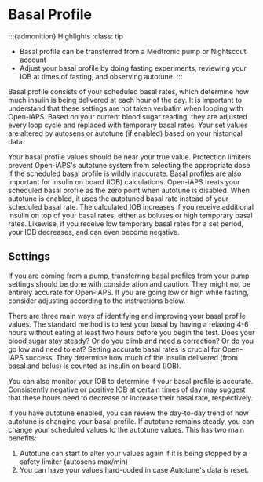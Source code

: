 # Basal Profile
:::{admonition} Highlights
:class: tip
 - Basal profile can be transferred from a Medtronic pump or Nightscout account
 - Adjust your basal profile by doing fasting experiments, reviewing your IOB at times of fasting, and observing autotune.
:::

Basal profile consists of your scheduled basal rates, which determine how much insulin is being delivered at each hour of the day. It is important to understand that these settings are not taken verbatim when looping with Open-iAPS. Based on your current blood sugar reading, they are adjusted every loop cycle and replaced with temporary basal rates. Your set values are altered by autosens or autotune (if enabled) based on your historical data.

Your basal profile values should be near your true value. Protection limiters prevent Open-iAPS's autotune system from selecting the appropriate dose if the scheduled basal profile is wildly inaccurate. Basal profiles are also important for insulin on board (IOB) calculations. Open-iAPS treats your scheduled basal profile as the zero point when autotune is disabled. When autotune is enabled, it uses the autotuned basal rate instead of your scheduled basal rate. The calculated IOB increases if you receive additional insulin on top of your basal rates, either as boluses or high temporary basal rates. Likewise, if you receive low temporary basal rates for a set period, your IOB decreases, and can even become negative. 

## Settings
If you are coming from a pump, transferring basal profiles from your pump settings should be done with consideration and caution. They might not be entirely accurate for Open-iAPS. If you are going low or high while fasting, consider adjusting according to the instructions below.

There are three main ways of identifying and improving your basal profile values. The standard method is to test your basal by having a relaxing 4-6 hours without eating at least two hours before you begin the test. Does your blood sugar stay steady? Or do you climb and need a correction? Or do you go low and need to eat? Setting accurate basal rates is crucial for Open-iAPS success. They determine how much of the insulin delivered (from basal and bolus) is counted as insulin on board (IOB).

You can also monitor your IOB to determine if your basal profile is accurate. Consistently negative or positive IOB at certain times of day may suggest that these hours need to decrease or increase their basal rate, respectively.

If you have autotune enabled, you can review the day-to-day trend of how autotune is changing your basal profile. If autotune remains steady, you can change your scheduled values to the autotune values. This has two main benefits: 
1. Autotune can start to alter your values again if it is being stopped by a safety limiter (autosens max/min)
2. You can have your values hard-coded in case Autotune's data is reset.
